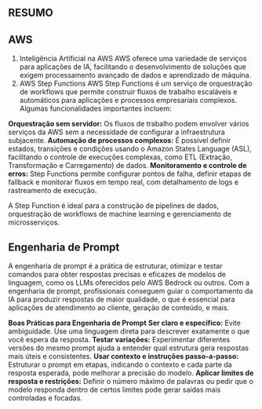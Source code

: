 ## RESUMO ##
## AWS ## 
  1. Inteligência Artificial na AWS 
    AWS oferece uma variedade de serviços para aplicações de IA, facilitando o desenvolvimento de soluções que exigem processamento avançado de dados e 
     aprendizado de máquina.
  2. AWS Step Functions
    AWS Step Functions é um serviço de orquestração de workflows que permite construir fluxos de trabalho escaláveis e automáticos para aplicações e
    processos empresariais complexos. Algumas funcionalidades importantes incluem:

  **Orquestração sem servidor:** Os fluxos de trabalho podem envolver vários serviços da AWS sem a necessidade de configurar a infraestrutura subjacente.
  **Automação de processos complexos:** É possível definir estados, transições e condições usando o Amazon States Language (ASL), facilitando o controle de 
  execuções complexas, como ETL (Extração, Transformação e Carregamento) de dados.
  **Monitoramento e controle de erros:** Step Functions permite configurar pontos de falha, definir etapas de fallback e monitorar fluxos em tempo real, 
  com detalhamento de logs e rastreamento de execução.
  
  A Step Function é ideal para a construção de pipelines de dados, orquestração de workflows de machine learning e gerenciamento de microsserviços.

  ## Engenharia de Prompt ##
   A engenharia de prompt é a prática de estruturar, otimizar e testar comandos para obter respostas precisas e eficazes de modelos de linguagem,
  como os LLMs oferecidos pelo AWS Bedrock ou outros. Com a engenharia de prompt, profissionais conseguem guiar o comportamento da IA para produzir respostas 
  de maior qualidade, o que é essencial para aplicações de atendimento ao cliente, geração de conteúdo, e mais.

**Boas Práticas para Engenharia de Prompt**
**Ser claro e específico:** Evite ambiguidade. Use uma linguagem direta para descrever exatamente o que você espera da resposta.
**Testar variações:** Experimentar diferentes versões do mesmo prompt ajuda a entender qual estrutura gera respostas mais úteis e consistentes.
**Usar contexto e instruções passo-a-passo:** Estruturar o prompt em etapas, indicando o contexto e cada parte da resposta esperada, pode melhorar a precisão do modelo.
**Aplicar limites de resposta e restrições:** Definir o número máximo de palavras ou pedir que o modelo responda dentro de certos limites pode gerar saídas mais controladas e focadas.

